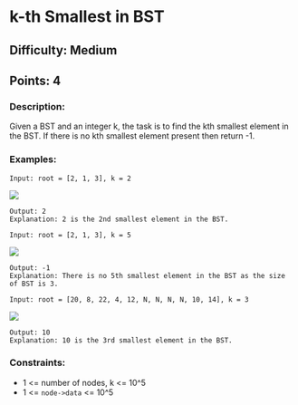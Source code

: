 # k-th Smallest in BST
## Difficulty: Medium
## Points: 4
### Description:
Given a BST and an integer k, the task is to find the kth smallest element in the BST. If there is no kth smallest element present then return -1.

### Examples:
```
Input: root = [2, 1, 3], k = 2
```
<img src="https://media.geeksforgeeks.org/img-practice/prod/addEditProblem/700236/Web/Other/blobid1_1738413633.png"><br>
```
Output: 2
Explanation: 2 is the 2nd smallest element in the BST.
```
```
Input: root = [2, 1, 3], k = 5
```
<img src="https://media.geeksforgeeks.org/img-practice/prod/addEditProblem/700236/Web/Other/blobid1_1738413633.png"><br>
```
Output: -1
Explanation: There is no 5th smallest element in the BST as the size of BST is 3.
```
```
Input: root = [20, 8, 22, 4, 12, N, N, N, N, 10, 14], k = 3
```
<img src="https://media.geeksforgeeks.org/img-practice/prod/addEditProblem/700498/Web/Other/blobid1_1736918049.jpg"><br>
```
Output: 10
Explanation: 10 is the 3rd smallest element in the BST.
```

### Constraints:

- 1 <= number of nodes, k <= 10^5
- 1 <= `node->data` <= 10^5